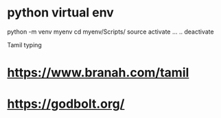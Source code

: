 # python virtual env
python -m venv myenv 
cd myenv/Scripts/
source activate
...
..
deactivate

Tamil typing
# https://www.branah.com/tamil

# https://godbolt.org/

